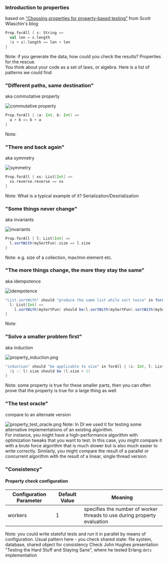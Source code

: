 ### Introduction to properties
based on ["Choosing properties for property-based testing"](https://fsharpforfunandprofit.com/posts/property-based-testing-2/) from Scott Wlaschin's blog

```scala
Prop.forAll { s: String =>
  val len = s.length
  (s + s).length == len + len
}
```
Note: if you generate the data, how could you check the results? Properties for the rescue.  
You think about your code as a set of laws, or algebra. 
Here is a list of patterns we could find


### "Different paths, same destination"
aka commutative property

![](./img/property_commutative.png "commutative property")

```scala
Prop.forAll { (a: Int, b: Int) =>
  a + b == b + a
}
```
Note: 


### "There and back again"
aka symmetry

![](./img/property_inverse.png "symmetry")

```scala
Prop.forAll { xs: List[Int] => 
  xs.reverse.reverse == xs
}
```
Note: What is a typical example of it? Serialization/Desirialization 


### "Some things never change"
aka invariants

![](./img/property_invariant.png "invariants")
```scala
Prop.forAll { l: List[Int] =>
  l.sortWith(mySortFun).size == l.size
}
```
Note: e.g. size of a collection, max/min element etc.


### "The more things change, the more they stay the same"
aka idempotence

![](./img/property_idempotence.png "idempotence")
```scala
"List.sortWith" should "produce the same list while sort twice" in forAll(minSuccessful(500)) { 
  l: List[Int] =>
    l.sortWith(mySortFun) should be(l.sortWith(mySortFun).sortWith(mySortFun))
}
```
Note: 


### "Solve a smaller problem first"
aka induction

![](./img/property_induction.png "property_induction.png")
```scala
"induction" should "be applicable to size" in forAll { (i: Int, l: List[Int]) =>
  (i :: l).size should be (l.size + 1)
}
```
Note: some property is true for these smaller parts, then you can often prove that the property is true for a large thing as well


### "The test oracle"
compare to an alternate version 

![](./img/property_test_oracle.png "property_test_oracle.png")
Note: In DI we used it for testing some alternative implementations of an existing algorithm.  
For instance, you might have a high-performance algorithm with optimization tweaks that you want to test. 
In this case, you might compare it with a brute force algorithm that is much slower but is also much easier to write correctly.
Similarly, you might compare the result of a parallel or concurrent algorithm with the result of a linear, single thread version.


### "Consistency"
#### Property check configuration

| Configuration Parameter | Default Value | Meaning  
| ----------------------- | ------------- | ------- 
| workers                 | 1             | specifies the number of worker threads to use during property evaluation 

Note: you could write stateful tests and run it in parallel by means of configuration. 
Usual pattern here - you check shared state: file system, database, shared object for consistency
Check John Hughes presentation "Testing the Hard Stuff and Staying Sane", where he tested Erlang `dets` implementation  
